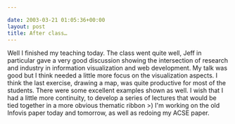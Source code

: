 ```yaml
---

date: 2003-03-21 01:05:36+00:00
layout: post
title: After class…
---
```


Well I finished my teaching today.  The class went quite well,  Jeff in particular gave a very good discussion showing the intersection of research and industry in information visualization and web development.  My talk was good but I think needed a little more focus on the visualization aspects.  I think the last exercise, drawing a map, was quite productive for most of the students.  There were some excellent examples shown as well.  I wish that I had a little more continuity, to develop a series of lectures that would be tied together in a more obvious thematic ribbon >)
I'm working on the old Infovis paper today and tomorrow, as well as redoing my ACSE paper.
